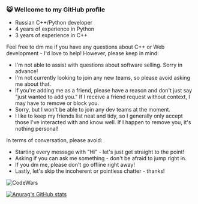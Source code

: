 ### 😺 Wellcome to my GitHub profile
- Russian C++/Python developer 
- 4 years of experience in Python
- 3 years of experience in C++


Feel free to dm me if you have any questions about C++ or Web development - I'd love to help!
However, please keep in mind:
- I'm not able to assist with questions about software selling. Sorry in advance!
- I'm not currently looking to join any new teams, so please avoid asking me about that.
- If you're adding me as a friend, please have a reason and don't just say "just wanted to add you." If I receive a friend request without context, I may have to remove or block you.
- Sorry, but I won't be able to join any dev teams at the moment.
- I like to keep my friends list neat and tidy, so I generally only accept those I've interacted with and know well. If I happen to remove you, it's nothing personal!

In terms of conversation, please avoid:
- Starting every message with "Hi" - let's just get straight to the point!
- Asking if you can ask me something - don't be afraid to jump right in.
- If you dm me, please don't go offline right away!
- Lastly, let's skip the incoherent or pointless chatter - thanks!

![CodeWars](https://www.codewars.com/users/nullifiedvlad/badges/large)


[![Anurag's GitHub stats](https://github-readme-stats.vercel.app/api?username=vladislavalpatov&theme=radical)](https://github.com/anuraghazra/github-readme-stats)

